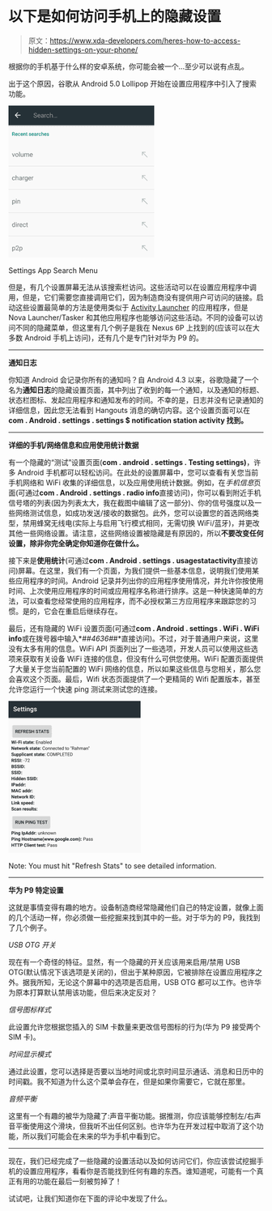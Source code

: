 # 以下是如何访问手机上的隐藏设置

> 原文：<https://www.xda-developers.com/heres-how-to-access-hidden-settings-on-your-phone/>

根据你的手机基于什么样的安卓系统，你可能会被一个...至少可以说有点乱。

出于这个原因，谷歌从 Android 5.0 Lollipop 开始在设置应用程序中引入了搜索功能。

 <picture>![search](img/31b49527737daefb95d662702dbe4b70.png)</picture> 

Settings App Search Menu

但是，有几个设置屏幕无法从该搜索栏访问。这些活动可以在设置应用程序中调用，但是，它们需要您直接调用它们，因为制造商没有提供用户可访问的链接。启动这些设置最简单的方法是使用类似于 [Activity Launcher](https://play.google.com/store/apps/details?id=de.szalkowski.activitylauncher&hl=en) 的应用程序，但是 Nova Launcher/Tasker 和其他应用程序也能够访问这些活动。不同的设备可以访问不同的隐藏菜单，但这里有几个例子是我在 Nexus 6P 上找到的(应该可以在大多数 Android 手机上访问)，还有几个是专门针对华为 P9 的。

* * *

**通知日志**

你知道 Android 会记录你所有的通知吗？自 Android 4.3 以来，谷歌隐藏了一个名为**通知日志**的隐藏设置页面，其中列出了收到的每一个通知，以及通知的标题、状态栏图标、发起应用程序和通知发布的时间。不幸的是，日志并没有记录通知的详细信息，因此您无法看到 Hangouts 消息的确切内容。这个设置页面可以在**com . Android . settings . settings $ notification station activity 找到。**

* * *

**详细的手机/网络信息和应用使用统计数据**

有一个隐藏的“测试”设置页面(**com . android . settings . Testing settings)**，许多 Android 手机都可以轻松访问。在此处的设置屏幕中，您可以查看有关您当前手机网络和 WiFi 收集的详细信息，以及应用使用统计数据。例如，在*手机信息*页面(可通过**com . Android . settings . radio info**直接访问)，你可以看到附近手机信号塔的列表(因为列表太大，我在截图中编辑了这一部分)、你的信号强度以及一些网络测试信息，如成功发送/接收的数据包。此外，您可以设置您的首选网络类型，禁用蜂窝无线电(实际上与启用飞行模式相同，无需切换 WiFi/蓝牙)，并更改其他一些网络设置。请注意，这些网络设置被隐藏是有原因的，所以**不要改变任何设置，除非你完全确定你知道你在做什么。**

接下来是**使用统计**(可通过**com . Android . settings . usagestatactivity**直接访问)屏幕。在这里，我们有一个页面，为我们提供一些基本信息，说明我们使用某些应用程序的时间。Android 记录并列出你的应用程序使用情况，并允许你按使用时间、上次使用应用程序的时间或应用程序名称进行排序。这是一种快速简单的方法，可以查看您经常使用的应用程序，而不必授权第三方应用程序来跟踪您的习惯。是的，它会在重启后继续存在。

最后，还有隐藏的 WiFi 设置页面(可通过**com . Android . settings . WiFi . WiFi info**或在拨号器中输入*#*#4636#*#*直接访问)。不过，对于普通用户来说，这里没有太多有用的信息。WiFi API 页面列出了一些选项，开发人员可以使用这些选项来获取有关设备 WiFi 连接的信息，但没有什么可供您使用。WiFi 配置页面提供了大量关于您当前配置的 WiFi 网络的信息，所以如果这些信息与您相关，那么您会喜欢这个页面。最后，Wifi 状态页面提供了一个更精简的 Wifi 配置版本，甚至允许您运行一个快速 ping 测试来测试您的连接。

 <picture>![wifi info 2](img/79060cda73fc9953f314874d6d3e5a0f.png)</picture> 

Note: You must hit "Refresh Stats" to see detailed information.

* * *

**华为 P9 特定设置**

这就是事情变得有趣的地方。设备制造商经常隐藏他们自己的特定设置，就像上面的几个活动一样，你必须做一些挖掘来找到其中的一些。对于华为的 P9，我找到了几个例子。

*USB OTG 开关*

现在有一个奇怪的特征。显然，有一个隐藏的开关应该用来启用/禁用 USB OTG(默认情况下该选项是关闭的)，但出于某种原因，它被排除在设置应用程序之外。据我所知，无论这个屏幕中的选项是否启用，USB OTG 都可以工作。也许华为原本打算默认禁用该功能，但后来决定反对？

*信号图标样式*

此设置允许您根据您插入的 SIM 卡数量来更改信号图标的行为(华为 P9 接受两个 SIM 卡)。

*时间显示模式*

通过此设置，您可以选择是否要以当地时间或北京时间显示通话、消息和日历中的时间戳。我不知道为什么这个菜单会存在，但是如果你需要它，它就在那里。

*音频平衡*

这里有一个有趣的被华为隐藏了:声音平衡功能。据推测，你应该能够控制左/右声音平衡使用这个滑块，但我听不出任何区别。也许华为在开发过程中取消了这个功能，所以我们可能会在未来的华为手机中看到它。

* * *

现在，我们已经完成了一些隐藏的设置活动以及如何访问它们，你应该尝试挖掘手机的设置应用程序，看看你是否能找到任何有趣的东西。谁知道呢，可能有一个真正有用的功能在最后一刻被剪掉了！

试试吧，让我们知道你在下面的评论中发现了什么。
